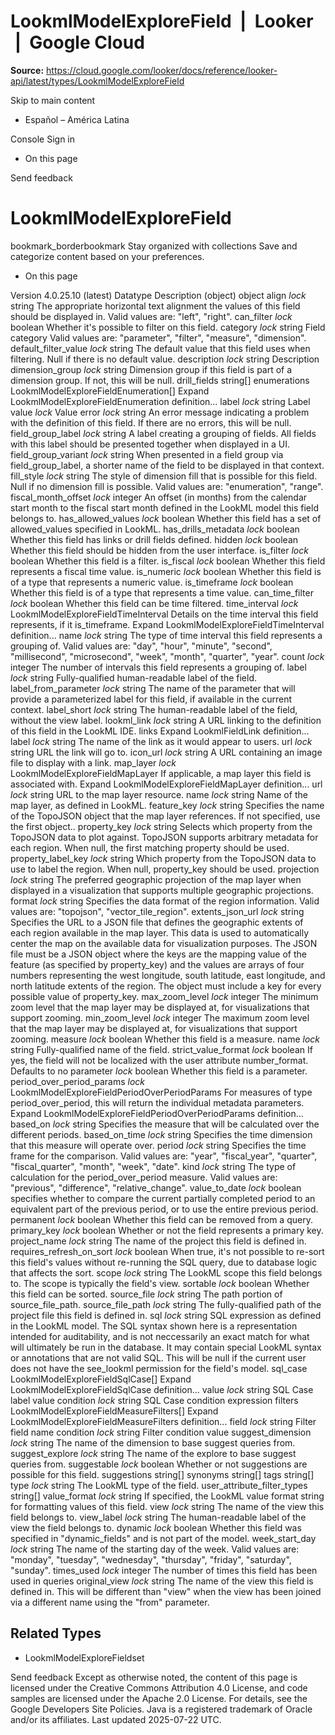 # LookmlModelExploreField  |  Looker  |  Google Cloud

**Source:** https://cloud.google.com/looker/docs/reference/looker-api/latest/types/LookmlModelExploreField

Skip to main content 


  * Español – América Latina

Console  Sign in
  * On this page




Send feedback 
#  LookmlModelExploreField
bookmark_borderbookmark Stay organized with collections  Save and categorize content based on your preferences.
  * On this page


Version 4.0.25.10 (latest) 
Datatype
Description
(object)
object 
align
_lock_
string 
The appropriate horizontal text alignment the values of this field should be displayed in. Valid values are: "left", "right".
can_filter
_lock_
boolean 
Whether it's possible to filter on this field.
category
_lock_
string 
Field category Valid values are: "parameter", "filter", "measure", "dimension".
default_filter_value
_lock_
string 
The default value that this field uses when filtering. Null if there is no default value.
description
_lock_
string 
Description
dimension_group
_lock_
string 
Dimension group if this field is part of a dimension group. If not, this will be null.
drill_fields
string[] 
enumerations
LookmlModelExploreFieldEnumeration[] 
Expand LookmlModelExploreFieldEnumeration definition... 
label
_lock_
string 
Label
value
_lock_
Value
error
_lock_
string 
An error message indicating a problem with the definition of this field. If there are no errors, this will be null.
field_group_label
_lock_
string 
A label creating a grouping of fields. All fields with this label should be presented together when displayed in a UI.
field_group_variant
_lock_
string 
When presented in a field group via field_group_label, a shorter name of the field to be displayed in that context.
fill_style
_lock_
string 
The style of dimension fill that is possible for this field. Null if no dimension fill is possible. Valid values are: "enumeration", "range".
fiscal_month_offset
_lock_
integer 
An offset (in months) from the calendar start month to the fiscal start month defined in the LookML model this field belongs to.
has_allowed_values
_lock_
boolean 
Whether this field has a set of allowed_values specified in LookML.
has_drills_metadata
_lock_
boolean 
Whether this field has links or drill fields defined.
hidden
_lock_
boolean 
Whether this field should be hidden from the user interface.
is_filter
_lock_
boolean 
Whether this field is a filter.
is_fiscal
_lock_
boolean 
Whether this field represents a fiscal time value.
is_numeric
_lock_
boolean 
Whether this field is of a type that represents a numeric value.
is_timeframe
_lock_
boolean 
Whether this field is of a type that represents a time value.
can_time_filter
_lock_
boolean 
Whether this field can be time filtered.
time_interval
_lock_
LookmlModelExploreFieldTimeInterval
Details on the time interval this field represents, if it is_timeframe.
Expand LookmlModelExploreFieldTimeInterval definition... 
name
_lock_
string 
The type of time interval this field represents a grouping of. Valid values are: "day", "hour", "minute", "second", "millisecond", "microsecond", "week", "month", "quarter", "year".
count
_lock_
integer 
The number of intervals this field represents a grouping of.
label
_lock_
string 
Fully-qualified human-readable label of the field.
label_from_parameter
_lock_
string 
The name of the parameter that will provide a parameterized label for this field, if available in the current context.
label_short
_lock_
string 
The human-readable label of the field, without the view label.
lookml_link
_lock_
string 
A URL linking to the definition of this field in the LookML IDE.
links
Expand LookmlFieldLink definition... 
label
_lock_
string 
The name of the link as it would appear to users.
url
_lock_
string 
URL the link will go to.
icon_url
_lock_
string 
A URL containing an image file to display with a link.
map_layer
_lock_
LookmlModelExploreFieldMapLayer
If applicable, a map layer this field is associated with.
Expand LookmlModelExploreFieldMapLayer definition... 
url
_lock_
string 
URL to the map layer resource.
name
_lock_
string 
Name of the map layer, as defined in LookML.
feature_key
_lock_
string 
Specifies the name of the TopoJSON object that the map layer references. If not specified, use the first object..
property_key
_lock_
string 
Selects which property from the TopoJSON data to plot against. TopoJSON supports arbitrary metadata for each region. When null, the first matching property should be used.
property_label_key
_lock_
string 
Which property from the TopoJSON data to use to label the region. When null, property_key should be used.
projection
_lock_
string 
The preferred geographic projection of the map layer when displayed in a visualization that supports multiple geographic projections.
format
_lock_
string 
Specifies the data format of the region information. Valid values are: "topojson", "vector_tile_region".
extents_json_url
_lock_
string 
Specifies the URL to a JSON file that defines the geographic extents of each region available in the map layer. This data is used to automatically center the map on the available data for visualization purposes. The JSON file must be a JSON object where the keys are the mapping value of the feature (as specified by property_key) and the values are arrays of four numbers representing the west longitude, south latitude, east longitude, and north latitude extents of the region. The object must include a key for every possible value of property_key.
max_zoom_level
_lock_
integer 
The minimum zoom level that the map layer may be displayed at, for visualizations that support zooming.
min_zoom_level
_lock_
integer 
The maximum zoom level that the map layer may be displayed at, for visualizations that support zooming.
measure
_lock_
boolean 
Whether this field is a measure.
name
_lock_
string 
Fully-qualified name of the field.
strict_value_format
_lock_
boolean 
If yes, the field will not be localized with the user attribute number_format. Defaults to no
parameter
_lock_
boolean 
Whether this field is a parameter.
period_over_period_params
_lock_
LookmlModelExploreFieldPeriodOverPeriodParams
For measures of type period_over_period, this will return the individual metadata parameters.
Expand LookmlModelExploreFieldPeriodOverPeriodParams definition... 
based_on
_lock_
string 
Specifies the measure that will be calculated over the different periods.
based_on_time
_lock_
string 
Specifies the time dimension that this measure will operate over.
period
_lock_
string 
Specifies the time frame for the comparison. Valid values are: "year", "fiscal_year", "quarter", "fiscal_quarter", "month", "week", "date".
kind
_lock_
string 
The type of calculation for the period_over_period measure. Valid values are: "previous", "difference", "relative_change".
value_to_date
_lock_
boolean 
specifies whether to compare the current partially completed period to an equivalent part of the previous period, or to use the entire previous period.
permanent
_lock_
boolean 
Whether this field can be removed from a query.
primary_key
_lock_
boolean 
Whether or not the field represents a primary key.
project_name
_lock_
string 
The name of the project this field is defined in.
requires_refresh_on_sort
_lock_
boolean 
When true, it's not possible to re-sort this field's values without re-running the SQL query, due to database logic that affects the sort.
scope
_lock_
string 
The LookML scope this field belongs to. The scope is typically the field's view.
sortable
_lock_
boolean 
Whether this field can be sorted.
source_file
_lock_
string 
The path portion of source_file_path.
source_file_path
_lock_
string 
The fully-qualified path of the project file this field is defined in.
sql
_lock_
string 
SQL expression as defined in the LookML model. The SQL syntax shown here is a representation intended for auditability, and is not neccessarily an exact match for what will ultimately be run in the database. It may contain special LookML syntax or annotations that are not valid SQL. This will be null if the current user does not have the see_lookml permission for the field's model.
sql_case
LookmlModelExploreFieldSqlCase[] 
Expand LookmlModelExploreFieldSqlCase definition... 
value
_lock_
string 
SQL Case label value
condition
_lock_
string 
SQL Case condition expression
filters
LookmlModelExploreFieldMeasureFilters[] 
Expand LookmlModelExploreFieldMeasureFilters definition... 
field
_lock_
string 
Filter field name
condition
_lock_
string 
Filter condition value
suggest_dimension
_lock_
string 
The name of the dimension to base suggest queries from.
suggest_explore
_lock_
string 
The name of the explore to base suggest queries from.
suggestable
_lock_
boolean 
Whether or not suggestions are possible for this field.
suggestions
string[] 
synonyms
string[] 
tags
string[] 
type
_lock_
string 
The LookML type of the field.
user_attribute_filter_types
string[] 
value_format
_lock_
string 
If specified, the LookML value format string for formatting values of this field.
view
_lock_
string 
The name of the view this field belongs to.
view_label
_lock_
string 
The human-readable label of the view the field belongs to.
dynamic
_lock_
boolean 
Whether this field was specified in "dynamic_fields" and is not part of the model.
week_start_day
_lock_
string 
The name of the starting day of the week. Valid values are: "monday", "tuesday", "wednesday", "thursday", "friday", "saturday", "sunday".
times_used
_lock_
integer 
The number of times this field has been used in queries
original_view
_lock_
string 
The name of the view this field is defined in. This will be different than "view" when the view has been joined via a different name using the "from" parameter.
## Related Types
  * LookmlModelExploreFieldset


Send feedback 
Except as otherwise noted, the content of this page is licensed under the Creative Commons Attribution 4.0 License, and code samples are licensed under the Apache 2.0 License. For details, see the Google Developers Site Policies. Java is a registered trademark of Oracle and/or its affiliates.
Last updated 2025-07-22 UTC.


